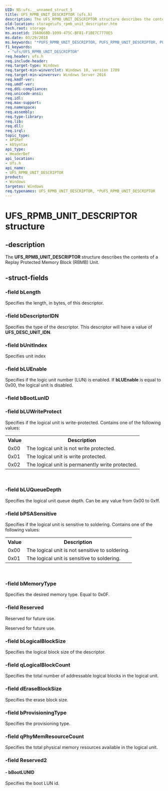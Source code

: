 ```yaml
---
UID: NS:ufs.__unnamed_struct_5
title: UFS_RPMB_UNIT_DESCRIPTOR (ufs.h)
description: The UFS_RPMB_UNIT_DESCRIPTOR structure describes the contents of a Replay Protected Memory Block (RBMB) Unit.
old-location: storage\ufs_rpmb_unit_descriptor.htm
tech.root: storage
ms.assetid: 19A066BD-1099-475C-BF81-F1BE7C7778E5
ms.date: 03/29/2018
ms.keywords: "*PUFS_RPMB_UNIT_DESCRIPTOR, PUFS_RPMB_UNIT_DESCRIPTOR, PUFS_RPMB_UNIT_DESCRIPTOR structure pointer [Storage Devices], UFS_RPMB_UNIT_DESCRIPTOR, UFS_RPMB_UNIT_DESCRIPTOR structure [Storage Devices], storage.ufs_rpmb_unit_descriptor, ufs/PUFS_RPMB_UNIT_DESCRIPTOR, ufs/UFS_RPMB_UNIT_DESCRIPTOR"
f1_keywords:
 - "ufs/UFS_RPMB_UNIT_DESCRIPTOR"
req.header: ufs.h
req.include-header: 
req.target-type: Windows
req.target-min-winverclnt: Windows 10, version 1709
req.target-min-winversvr: Windows Server 2016
req.kmdf-ver: 
req.umdf-ver: 
req.ddi-compliance: 
req.unicode-ansi: 
req.idl: 
req.max-support: 
req.namespace: 
req.assembly: 
req.type-library: 
req.lib: 
req.dll: 
req.irql: 
topic_type:
- APIRef
- kbSyntax
api_type:
- HeaderDef
api_location:
- Ufs.h
api_name:
- UFS_RPMB_UNIT_DESCRIPTOR
product:
- Windows
targetos: Windows
req.typenames: UFS_RPMB_UNIT_DESCRIPTOR, *PUFS_RPMB_UNIT_DESCRIPTOR
---
```


# UFS_RPMB_UNIT_DESCRIPTOR structure


## -description


The <b>UFS_RPMB_UNIT_DESCRIPTOR</b> structure describes the contents of a Replay Protected Memory Block (RBMB) Unit.


## -struct-fields




### -field bLength

Specifies the length, in bytes, of this descriptor.


### -field bDescriptorIDN

Specifies the type of the descriptor. This descriptor will have a value of <b>UFS_DESC_UNIT_IDN</b>.


### -field bUnitIndex

Specifies unit index


### -field bLUEnable

Specifies if the logic unit number (LUN) is enabled. If <b>bLUEnable</b> is equal to 0x00, the logical unit is disabled.


### -field bBootLunID

 


### -field bLUWriteProtect

Specifies if the logical unit is write-protected. Contains one of the following values:

<table>
<tr>
<th>Value</th>
<th>Description</th>
</tr>
<tr>
<td>0x00</td>
<td>The logical unit is not write protected.</td>
</tr>
<tr>
<td>0x01</td>
<td>The logical unit is write protected.</td>
</tr>
<tr>
<td>0x02 </td>
<td>The logical unit is permanently write protected.</td>
</tr>
</table>
 


### -field bLUQueueDepth

Specifies the logical unit queue depth. Can be any value from 0x00 to 0xff.


### -field bPSASensitive

Specifies if the logical unit is sensitive to soldering. Contains one of the following values:

<table>
<tr>
<th>Value</th>
<th>Description</th>
</tr>
<tr>
<td>0x00</td>
<td>The logical unit is not sensitive to soldering.</td>
</tr>
<tr>
<td>0x01</td>
<td>The logical unit is sensitive to soldering.</td>
</tr>
</table>
 


### -field bMemoryType

Specifies the desired memory type. Equal to 0x0F.


### -field Reserved

Reserved for future use.

Reserved for future use.


### -field bLogicalBlockSize

Specifies the logical block size of the descriptor.


### -field qLogicalBlockCount

Specifies the total number of addressable logical blocks in the logical unit.


### -field dEraseBlockSize

Specifies the erase block size.


### -field bProvisioningType

Specifies the provisioning type.


### -field qPhyMemResourceCount

Specifies the total physical memory resources available in the logical unit.


### -field Reserved2

 




#### - bBootLUNID

Specifies the boot LUN id.


